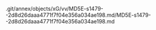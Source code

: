.git/annex/objects/xG/vv/MD5E-s1479--2d8d26daaa4771f7f04e356a034ae198.md/MD5E-s1479--2d8d26daaa4771f7f04e356a034ae198.md